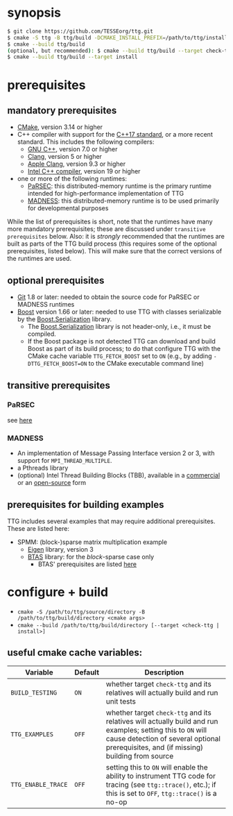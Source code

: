 # synopsis

```.sh
$ git clone https://github.com/TESSEorg/ttg.git
$ cmake -S ttg -B ttg/build -DCMAKE_INSTALL_PREFIX=/path/to/ttg/install [optional cmake args]
$ cmake --build ttg/build
(optional, but recommended): $ cmake --build ttg/build --target check-ttg
$ cmake --build ttg/build --target install
```

# prerequisites

## mandatory prerequisites
- [CMake](https://cmake.org/), version 3.14 or higher
- C++ compiler with support for the [C++17 standard](http://www.iso.org/standard/68564.html), or a more recent standard. This includes the following compilers:
  - [GNU C++](https://gcc.gnu.org/), version 7.0 or higher
  - [Clang](https://clang.llvm.org/), version 5 or higher
  - [Apple Clang](https://en.wikipedia.org/wiki/Xcode), version 9.3 or higher
  - [Intel C++ compiler](https://software.intel.com/en-us/c-compilers), version 19 or higher
- one or more of the following runtimes:
  - [PaRSEC](https://bitbucket.org/icldistcomp/parsec): this distributed-memory runtime is the primary runtime intended for high-performance implementation of TTG
  - [MADNESS](https://github.org/m-a-d-n-e-s-s/madness): this distributed-memory runtime is to be used primarily for developmental purposes

While the list of prerequisites is short, note that the runtimes have many more mandatory prerequisites; these are discussed under `transitive prerequisites` below.
Also: it is _strongly_ recommended that the runtimes are built as parts of the TTG build process (this requires some of the optional prerequisites, listed below). This will make sure that the correct versions of the runtimes are used.

## optional prerequisites
- [Git](https://git-scm.com) 1.8 or later: needed to obtain the source code for PaRSEC or MADNESS runtimes
- [Boost](https://boost.org/) version 1.66 or later: needed to use TTG with classes serializable by the [Boost.Serialization](https://www.boost.org/doc/libs/master/libs/serialization/doc/index.html) library.
  - The [Boost.Serialization](https://www.boost.org/doc/libs/master/libs/serialization/doc/index.html) library is not header-only, i.e., it must be compiled.
  - If the Boost package is not detected TTG can download and build Boost as part of its build process; to do that configure TTG with the CMake cache variable `TTG_FETCH_BOOST` set to `ON` (e.g., by adding `-DTTG_FETCH_BOOST=ON` to the CMake executable command line)

## transitive prerequisites

### PaRSEC
see [here](https://bitbucket.org/icldistcomp/parsec/src/master/INSTALL.rst#rst-header-id1)

### MADNESS
- An implementation of Message Passing Interface version 2 or 3, with support for `MPI_THREAD_MULTIPLE`.
- a Pthreads library
- (optional) Intel Thread Building Blocks (TBB), available in a [commercial](software.intel.com/tbb) or an [open-source](https://www.threadingbuildingblocks.org/) form

## prerequisites for building examples

TTG includes several examples that may require additional prerequisites. These are listed here:
- SPMM: (block-)sparse matrix multiplication example
  - [Eigen](https://eigen.tuxfamily.org/) library, version 3
  - [BTAS](https://github.com/ValeevGroup/BTAS) library: for the _block_-sparse case only
    - BTAS' prerequisites are listed [here](https://github.com/ValeevGroup/BTAS#prerequisites)

# configure + build
- `cmake -S /path/to/ttg/source/directory -B /path/to/ttg/build/directory <cmake args>`
- `cmake --build /path/to/ttg/build/directory [--target <check-ttg | install>]`

## useful cmake cache variables:

|Variable                         |Default             | Description   |
|---------------------------------|--------------------|---------------|
| `BUILD_TESTING`                 | `ON`               | whether target `check-ttg` and its relatives will actually build and run unit tests |
| `TTG_EXAMPLES`                  | `OFF`              | whether target `check-ttg` and its relatives will actually build and run examples; setting this to `ON` will cause detection of several optional prerequisites, and (if missing) building from source |
| `TTG_ENABLE_TRACE`              | `OFF`              | setting this to `ON` will enable the ability to instrument TTG code for tracing (see `ttg::trace()`, etc.); if this is set to `OFF`, `ttg::trace()` is a no-op |

